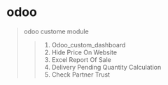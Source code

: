 # odoo
> odoo custome module
>> 1. Odoo_custom_dashboard
>> 2. Hide Price On Website
>> 3. Excel Report Of Sale
>> 4. Delivery Pending Quantity Calculation
>> 5. Check Partner Trust